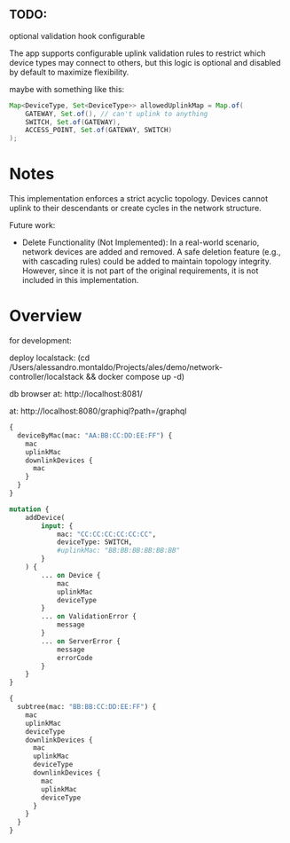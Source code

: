 ## TODO:
optional validation hook configurable

The app supports configurable uplink validation rules to restrict which device types may connect to others, 
but this logic is optional and disabled by default to maximize flexibility.

maybe with something like this:
```java
Map<DeviceType, Set<DeviceType>> allowedUplinkMap = Map.of(
    GATEWAY, Set.of(), // can't uplink to anything
    SWITCH, Set.of(GATEWAY),
    ACCESS_POINT, Set.of(GATEWAY, SWITCH)
);
```

# Notes

This implementation enforces a strict acyclic topology. Devices cannot uplink to their descendants or create cycles in the network structure.

Future work:
- Delete Functionality (Not Implemented):
In a real-world scenario, network devices are added and removed. 
A safe deletion feature (e.g., with cascading rules) could be added to maintain topology integrity. 
However, since it is not part of the original requirements, it is not included in this implementation.


# Overview

for development:

deploy localstack:
(cd /Users/alessandro.montaldo/Projects/ales/demo/network-controller/localstack && docker compose up -d)

db browser at: http://localhost:8081/

at: http://localhost:8080/graphiql?path=/graphql

```graphql
{
  deviceByMac(mac: "AA:BB:CC:DD:EE:FF") {
    mac
    uplinkMac
    downlinkDevices {
      mac
    }
  }
}
```

```graphql
mutation {
    addDevice(
        input: {
            mac: "CC:CC:CC:CC:CC:CC",
            deviceType: SWITCH,
            #uplinkMac: "BB:BB:BB:BB:BB:BB"
        }
    ) {
        ... on Device {
            mac
            uplinkMac
            deviceType
        }
        ... on ValidationError {
            message
        }
        ... on ServerError {
            message
            errorCode
        }
    }
}
```

```graphql
{
  subtree(mac: "BB:BB:CC:DD:EE:FF") {
    mac
    uplinkMac
    deviceType
    downlinkDevices {
      mac
      uplinkMac
      deviceType
      downlinkDevices {
        mac
        uplinkMac
        deviceType
      }
    }
  }
}
```
